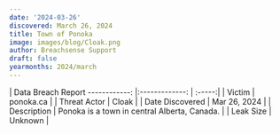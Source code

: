 ```yaml
---
date: '2024-03-26'
discovered: March 26, 2024
title: Town of Ponoka
image: images/blog/Cloak.png
author: Breachsense Support
draft: false
yearmonths: 2024/march
---
```



| Data Breach Report
------------:     |:-------------:    | :-----:|
| Victim      | ponoka.ca      | 
| Threat Actor      | Cloak      | 
| Date Discovered      | Mar 26, 2024      | 
| Description      | Ponoka is a town in central Alberta, Canada.      | 
| Leak Size      | Unknown      | 

